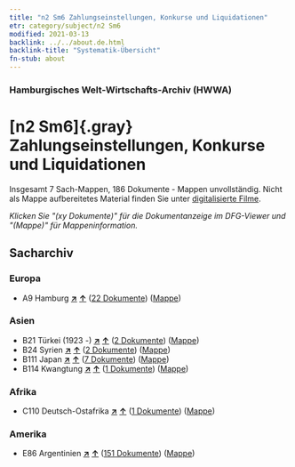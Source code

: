 ```yaml
---
title: "n2 Sm6 Zahlungseinstellungen, Konkurse und Liquidationen"
etr: category/subject/n2 Sm6
modified: 2021-03-13
backlink: ../../about.de.html
backlink-title: "Systematik-Übersicht"
fn-stub: about
---
```


### Hamburgisches Welt-Wirtschafts-Archiv (HWWA)
# [n2 Sm6]{.gray}&#8201; Zahlungseinstellungen, Konkurse und Liquidationen&#160; 




Insgesamt 7 Sach-Mappen, 186 Dokumente - Mappen unvollständig.
Nicht als Mappe aufbereitetes Material finden Sie unter [digitalisierte Filme](/film/h1_sh).

_Klicken Sie "(xy Dokumente)" für die Dokumentanzeige im DFG-Viewer und "(Mappe)" für Mappeninformation._

## Sacharchiv




### Europa

- A9 Hamburg [**&nearr;**](../../../geo/i/140905/about.de.html "Hamburg (alle Mappen)") [**&uarr;**](../../../geo/about.de.html#A9 "Ländersystematik") (<a href="https://pm20.zbw.eu/dfgview/sh/140905,144978" title="über: Hamburg : Zahlungseinstellungen, Konkurse und Liquidationen" target="_blank">22 Dokumente</a>) ([Mappe](../../../../folder/sh/1409xx/140905/1449xx/144978/about.de.html))

### Asien

- B21 Türkei (1923 -) [**&nearr;**](../../../geo/i/141111/about.de.html "Türkei (1923 -) (alle Mappen)") [**&uarr;**](../../../geo/about.de.html#B21 "Ländersystematik") (<a href="https://pm20.zbw.eu/dfgview/sh/141111,144978" title="über: Türkei (1923 -) : Zahlungseinstellungen, Konkurse und Liquidationen" target="_blank">2 Dokumente</a>) ([Mappe](../../../../folder/sh/1411xx/141111/1449xx/144978/about.de.html))
- B24 Syrien [**&nearr;**](../../../geo/i/141114/about.de.html "Syrien (alle Mappen)") [**&uarr;**](../../../geo/about.de.html#B24 "Ländersystematik") (<a href="https://pm20.zbw.eu/dfgview/sh/141114,144978" title="über: Syrien : Zahlungseinstellungen, Konkurse und Liquidationen" target="_blank">2 Dokumente</a>) ([Mappe](../../../../folder/sh/1411xx/141114/1449xx/144978/about.de.html))
- B111 Japan [**&nearr;**](../../../geo/i/141272/about.de.html "Japan (alle Mappen)") [**&uarr;**](../../../geo/about.de.html#B111 "Ländersystematik") (<a href="https://pm20.zbw.eu/dfgview/sh/141272,144978" title="über: Japan : Zahlungseinstellungen, Konkurse und Liquidationen" target="_blank">7 Dokumente</a>) ([Mappe](../../../../folder/sh/1412xx/141272/1449xx/144978/about.de.html))
- B114 Kwangtung [**&nearr;**](../../../geo/i/141275/about.de.html "Kwangtung (alle Mappen)") [**&uarr;**](../../../geo/about.de.html#B114 "Ländersystematik") (<a href="https://pm20.zbw.eu/dfgview/sh/141275,144978" title="über: Kwangtung : Zahlungseinstellungen, Konkurse und Liquidationen" target="_blank">1 Dokumente</a>) ([Mappe](../../../../folder/sh/1412xx/141275/1449xx/144978/about.de.html))

### Afrika

- C110 Deutsch-Ostafrika [**&nearr;**](../../../geo/i/141471/about.de.html "Deutsch-Ostafrika (alle Mappen)") [**&uarr;**](../../../geo/about.de.html#C110 "Ländersystematik") (<a href="https://pm20.zbw.eu/dfgview/sh/141471,144978" title="über: Deutsch-Ostafrika : Zahlungseinstellungen, Konkurse und Liquidationen" target="_blank">1 Dokumente</a>) ([Mappe](../../../../folder/sh/1414xx/141471/1449xx/144978/about.de.html))

### Amerika

- E86 Argentinien [**&nearr;**](../../../geo/i/141692/about.de.html "Argentinien (alle Mappen)") [**&uarr;**](../../../geo/about.de.html#E86 "Ländersystematik") (<a href="https://pm20.zbw.eu/dfgview/sh/141692,144978" title="über: Argentinien : Zahlungseinstellungen, Konkurse und Liquidationen" target="_blank">151 Dokumente</a>) ([Mappe](../../../../folder/sh/1416xx/141692/1449xx/144978/about.de.html))


